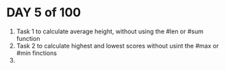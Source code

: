 # DAY 5 of 100
1. Task 1 to calculate average height, without using the #len or #sum function
2. Task 2 to calculate highest and lowest scores without usint the #max or #min finctions
3. 

